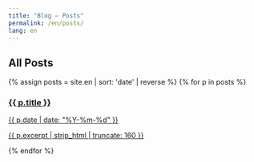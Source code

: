```yaml
---
title: "Blog — Posts"
permalink: /en/posts/
lang: en
---
```

<h2>All Posts</h2>
<section class="grid">
  {% assign posts = site.en | sort: 'date' | reverse %}
  {% for p in posts %}
    <a class="card" href="{{ p.url | relative_url }}">
      <h3>{{ p.title }}</h3>
      <div class="meta">{{ p.date | date: "%Y-%m-%d" }}</div>
      <p>{{ p.excerpt | strip_html | truncate: 160 }}</p>
    </a>
  {% endfor %}
</section>
